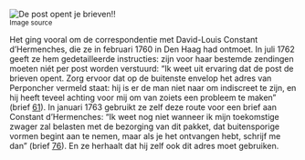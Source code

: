 ![De post opent je brieven!!](/assets/data-models/stories/20210000026_bvz_de-post-opent-je-brieven/featured.jpg)<br><small><utm-source sourceUrl="https://hetutrechtsarchief.nl/beeldmateriaal/detail/ba4692ab-ee67-5856-be4b-1d99c9341969">Image source</utm-source></small>

Het ging vooral om de correspondentie met David-Louis Constant d’Hermenches, die ze in februari 1760 in Den Haag had ontmoet. In juli 1762 geeft ze hem gedetailleerde instructies: zijn voor haar bestemde zendingen moeten niét per post worden verstuurd: “Ik weet uit ervaring dat de post de brieven opent. Zorg ervoor dat op de buitenste envelop het adres van Perponcher vermeld staat: hij is er de man niet naar om indiscreet te zijn, en hij heeft teveel achting voor mij om van zoiets een probleem te maken” (brief [61](https://charriere.huygens.knaw.nl/edition/entry/1785)).
In januari 1763 gebruikt ze zelf deze route voor een brief aan Constant d’Hermenches: “Ik weet nog niet wanneer ik mijn toekomstige zwager zal belasten met de bezorging van dit pakket, dat buitensporige vormen begint aan te nemen, maar als je het ontvangen hebt, schrijf me dan” (brief [76](https://charriere.huygens.knaw.nl/edition/entry/1800)). En ze herhaalt dat hij zelf ook dit adres moet gebruiken.
